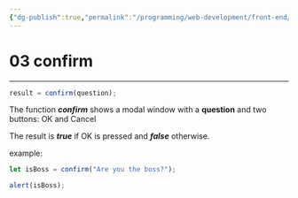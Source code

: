 ```yaml
---
{"dg-publish":true,"permalink":"/programming/web-development/front-end/javascript-vanilla/01-basics/04-interaction-alert-prompt-confirm/03-confirm/","tags":["programming","webdevelopment","frontend","JavaScript"],"created":"2024-11-09T11:30:41.656+08:00"}
---
```



# 03 confirm

---

```javascript
result = confirm(question);
```

The function **_confirm_** shows a modal window with a **question** and two buttons: OK and Cancel

The result is **_true_** if OK is pressed
and **_false_** otherwise.

example:

```javascript
let isBoss = confirm("Are you the boss?");

alert(isBoss);
```
